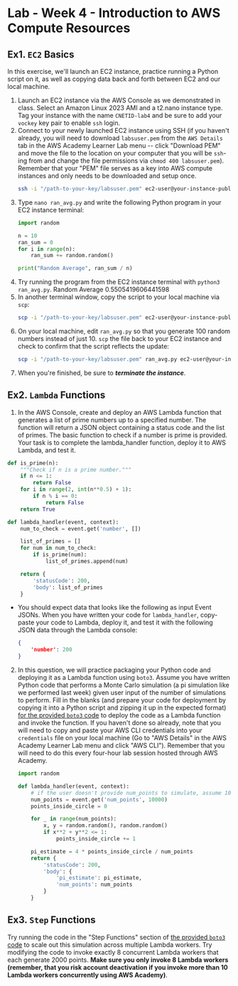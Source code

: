 # Lab - Week 4 - Introduction to AWS Compute Resources

## Ex1. `EC2` Basics

In this exercise, we'll launch an EC2 instance, practice running a Python script on it, as well as copying data back and forth between EC2 and our local machine.

1. Launch an EC2 instance via the AWS Console as we demonstrated in class. Select an Amazon Linux 2023 AMI and a t2.nano instance type. Tag your instance with the name `CNETID-lab4` and be sure to add your `vockey` key pair to enable `ssh` login.
2. Connect to your newly launched EC2 instance using SSH (if you haven't already, you will need to download `labsuser.pem` from the `AWS Details` tab in the AWS Academy Learner Lab menu -- click "Download PEM" and move the file to the location on your computer that you will be `ssh`-ing from and change the file permissions via `chmod 400 labsuser.pem`). Remember that your "PEM" file serves as a key into AWS compute instances and only needs to be downloaded and setup once.
    ```bash 
    ssh -i "/path-to-your-key/labsuser.pem" ec2-user@your-instance-public-ip
    ```
3. Type `nano ran_avg.py` and write the following Python program in your EC2 instance terminal:
    ```python
    import random

    n = 10
    ran_sum = 0
    for i in range(n):
        ran_sum += random.random()

    print("Random Average", ran_sum / n)
    ```
4. Try running the program from the EC2 instance terminal with `python3 ran_avg.py`.
Random Average 0.5505419606441598
5. In another terminal window, copy the script to your local machine via `scp`:
    ```bash
    scp -i "/path-to-your-key/labsuser.pem" ec2-user@your-instance-public-ip:ran_avg.py cd .
    ```
5. On your local machine, edit `ran_avg.py` so that you generate 100 random numbers instead of just 10. `scp` the file back to your EC2 instance and check to confirm that the script reflects the update:
    ```bash
    scp -i "/path-to-your-key/labsuser.pem" ran_avg.py ec2-user@your-instance-public-ip:.
    ```
6. When you're finished, be sure to ***terminate the instance***.

## Ex2. `Lambda` Functions

1. In the AWS Console, create and deploy an AWS Lambda function that generates a list of prime numbers up to a specified number. The function will return a JSON object containing a status code and the list of primes. The basic function to check if a number is prime is provided. Your task is to complete the lambda_handler function, deploy it to AWS Lambda, and test it.

```python
def is_prime(n):
    """Check if n is a prime number."""
    if n <= 1:
        return False
    for i in range(2, int(n**0.5) + 1):
        if n % i == 0:
            return False
    return True

def lambda_handler(event, context):
    num_to_check = event.get('number', [])

    list_of_primes = []
    for num in num_to_check:
        if is_prime(num):
            list_of_primes.append(num)

    return {
        'statusCode': 200,
        'body': list_of_primes
    }
```
- You should expect data that looks like the following as input Event JSONs. When you have written your code for `lambda_handler`, copy-paste your code to Lambda, deploy it, and test it with the following JSON data through the Lambda console:
    ```json
    {
        'number': 200
    }
    ```
2. In this question, we will practice packaging your Python code and deploying it as a Lambda function using `boto3`. Assume you have written Python code that performs a Monte Carlo simulation (a pi simulation like we performed last week) given user input of the number of simulations to perform. Fill in the blanks (and prepare your code for deployment by copying it into a Python script and zipping it up in the expected format) [for the provided `boto3` code](lab4_lambda_step.ipynb) to deploy the code as a Lambda function and invoke the function. If you haven't done so already, note that you will need to copy and paste your AWS CLI credentials into your `credentials` file on your local machine (Go to "AWS Details" in the AWS Academy Learner Lab menu and click "AWS CLI"). Remember that you will need to do this every four-hour lab session hosted through AWS Academy.
    ```python
    import random

    def lambda_handler(event, context):
        # if the user doesn't provide num_points to simulate, assume 10k
        num_points = event.get('num_points', 10000)
        points_inside_circle = 0

        for _ in range(num_points):
            x, y = random.random(), random.random()
            if x**2 + y**2 <= 1:
                points_inside_circle += 1

        pi_estimate = 4 * points_inside_circle / num_points
        return {
            'statusCode': 200,
            'body': {
                'pi_estimate': pi_estimate,
                'num_points': num_points
            }
        }
    ```

## Ex3. `Step` Functions

Try running the code in the "Step Functions" section of [the provided `boto3` code](lab4_lambda_step.ipynb) to scale out this simulation across multiple Lambda workers. Try modifying the code to invoke exactly 8 concurrent Lambda workers that each generate 2000 points. **Make sure you only invoke 8 Lambda workers (remember, that you risk account deactivation if you invoke more than 10 Lambda workers concurrently using AWS Academy)**.